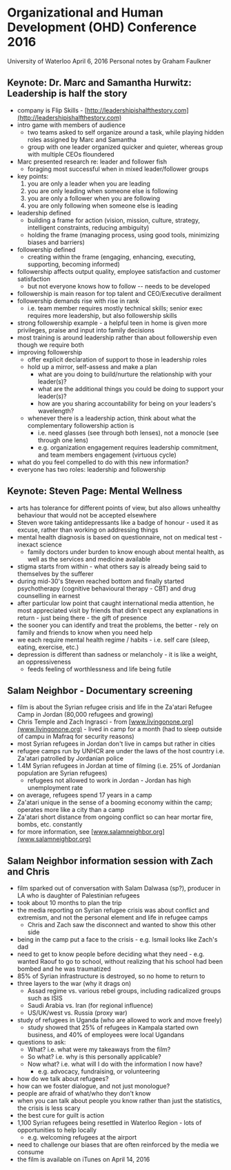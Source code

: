 # Organizational and Human Development (OHD) Conference 2016
University of Waterloo
April 6, 2016
Personal notes by Graham Faulkner

## Keynote: Dr. Marc and Samantha Hurwitz: Leadership is half the story

- company is Flip Skills - [http://leadershipishalfthestory.com](http://leadershipishalfthestory.com)
- intro game with members of audience
  - two teams asked to self organize around a task, while playing hidden roles assigned by Marc and Samantha
  - group with one leader organized quicker and quieter, whereas group with multiple CEOs floundered
- Marc presented research re: leader and follower fish 
  - foraging most successful when in mixed leader/follower groups
- key points:
  1. you are only a leader when you are leading
  1. you are only leading when someone else is following 
  1. you are only a follower when you are following
  1. you are only following when someone else is leading
- leadership defined
  - building a frame for action (vision, mission, culture, strategy, intelligent constraints, reducing ambiguity) 
  - holding the frame (managing process, using good tools, minimizing biases and barriers)
- followership defined
  - creating within the frame (engaging, enhancing, executing, supporting, becoming informed)
- followership affects output quality, employee satisfaction and customer satisfaction
  - but not everyone knows how to follow -- needs to be developed
- followership is main reason for top talent and CEO/Executive derailment
- followership demands rise with rise in rank
  - i.e. team member requires mostly technical skills; senior exec requires more leadership, but also followership skills
- strong followership example - a helpful teen in home is given more privileges, praise and input into family decisions
- most training is around leadership rather than about followership even though we require both
- improving followership
  - offer explicit declaration of support to those in leadership roles
  - hold up a mirror, self-assess and make a plan
    - what are you doing to build/nurture the relationship with your leader(s)?
    - what are the additional things you could be doing to support your leader(s)?
    - how are you sharing accountability for being on your leaders's wavelength?
  - whenever there is a leadership action, think about what the complementary followership action is
    - i.e. need glasses (see through both lenses), not a monocle (see through one lens)
    - e.g. organization engagement requires leadership commitment, and team members engagement (virtuous cycle)
- what do you feel compelled to do with this new information?
- everyone has two roles: leadership and followership


## Keynote: Steven Page: Mental Wellness

- arts has tolerance for different points of view, but also allows unhealthy behaviour that would not be accepted elsewhere
- Steven wore taking antidepressants like a badge of honour - used it as excuse, rather than working on addressing things
- mental health diagnosis is based on questionnaire, not on medical test - inexact science
  - family doctors under burden to know enough about mental health, as well as the services and medicine available
- stigma starts from within - what others say is already being said to themselves by the sufferer
- during mid-30's Steven reached bottom and finally started psychotherapy (cognitive behavioural therapy - CBT) and drug counselling in earnest
- after particular low point that caught international media attention, he most appreciated visit by friends that didn't expect any explanations in return - just being there - the gift of presence
- the sooner you can identify and treat the problems, the better - rely on family and friends to know when you need help
- we each require mental health regime / habits - i.e. self care (sleep, eating, exercise, etc.)
- depression is different than sadness or melancholy - it is like a weight, an oppressiveness
  - feeds feeling of worthlessness and life being futile
 

## Salam Neighbor - Documentary screening

- film is about the Syrian refugee crisis and life in the Za'atari Refugee Camp in Jordan (80,000 refugees and growing)
- Chris Temple and Zach Ingrasci - from [www.livingonone.org](www.livingonone.org) - lived in camp for a month (had to sleep outside of campu in Mafraq for security reasons)
- most Syrian refugees in Jordan don't live in camps but rather in cities
- refugee camps run by UNHCR are under the laws of the host country i.e. Za'atari patrolled by Jordanian police
- 1.4M Syrian refugees in Jordan at time of filming (i.e. 25% of Jordanian population are Syrian refugees)
  - refugees not allowed to work in Jordan - Jordan has high unemployment rate
- on average, refugees spend 17 years in a camp
- Za'atari unique in the sense of a booming economy within the camp; operates more like a city than a camp
- Za'atari short distance from ongoing conflict so can hear mortar fire, bombs, etc. constantly
- for more information, see [www.salamneighbor.org](www.salamneighbor.org)


## Salam Neighbor information session with Zach and Chris

- film sparked out of conversation with Salam Dalwasa (sp?), producer in LA who is daughter of Palestinian refugees
- took about 10 months to plan the trip
- the media reporting on Syrian refugee crisis was about conflict and extremism, and not the personal element and life in refugee camps 
  - Chris and Zach saw the disconnect and wanted to show this other side
- being in the camp put a face to the crisis - e.g. Ismail looks like Zach's dad
- need to get to know people before deciding what they need - e.g. wanted Raouf to go to school, without realizing that his school had been bombed and he was traumatized
- 85% of Syrian infrastructure is destroyed, so no home to return to
- three layers to the war (why it drags on)
  - Assad regime vs. various rebel groups, including radicalized groups such as ISIS
  - Saudi Arabia vs. Iran (for regional influence)
  - US/UK/west vs. Russia (proxy war)
- study of refugees in Uganda (who are allowed to work and move freely)
  - study showed that 25% of refugees in Kampala started own business, and 40% of employees were local Ugandans
- questions to ask:
  - What? i.e. what were my takeaways from the film?
  - So what? i.e. why is this personally applicable?
  - Now what? i.e. what will I do with the information I now have?
    - e.g. advocacy, fundraising, or volunteering
- how do we talk about refugees? 
- how can we foster dialogue, and not just monologue?
- people are afraid of what/who they don't know
- when you can talk about people you know rather than just the statistics, the crisis is less scary
- the best cure for guilt is action
- 1,100 Syrian refugees being resettled in Waterloo Region - lots of opportunities to help locally
  - e.g. welcoming refugees at the airport
- need to challenge our biases that are often reinforced by the media we consume
- the film is available on iTunes on April 14, 2016


